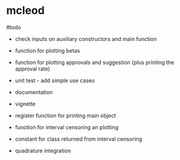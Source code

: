 # mcleod

#todo

- check inputs on auxiliary constructors and main function
- function for plotting betas
- function for plotting approvals and suggestion (plus printing the approval rate)

- unit test - add simple use cases
- documentation
- vignette
- register function for printing main object

- function for interval censoring an plotting
- constant for class returned from interval censoring

- quadrature integration


